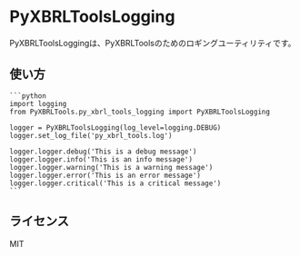 # PyXBRLToolsLogging

PyXBRLToolsLoggingは、PyXBRLToolsのためのロギングユーティリティです。

## 使い方

    ```python
    import logging
    from PyXBRLTools.py_xbrl_tools_logging import PyXBRLToolsLogging

    logger = PyXBRLToolsLogging(log_level=logging.DEBUG)
    logger.set_log_file('py_xbrl_tools.log')

    logger.logger.debug('This is a debug message')
    logger.logger.info('This is an info message')
    logger.logger.warning('This is a warning message')
    logger.logger.error('This is an error message')
    logger.logger.critical('This is a critical message')
    ```

## ライセンス

MIT
